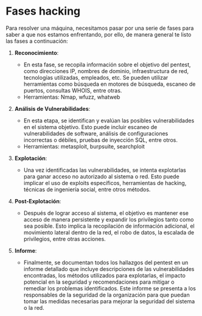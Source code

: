 <h1>Fases hacking</h1>

Para resolver una máquina, necesitamos pasar por una serie de fases para saber a que nos estamos enfrentando, por ello, de manera general te listo las fases a continuación:
1. **Reconocimiento**:
    
    - En esta fase, se recopila información sobre el objetivo del pentest, como direcciones IP, nombres de dominio, infraestructura de red, tecnologías utilizadas, empleados, etc. Se pueden utilizar herramientas como búsqueda en motores de búsqueda, escaneo de puertos, consultas WHOIS, entre otras.
    - Herramientas: Nmap, wfuzz, whatweb
    
1. **Análisis de Vulnerabilidades**:
    
    - En esta etapa, se identifican y evalúan las posibles vulnerabilidades en el sistema objetivo. Esto puede incluir escaneo de vulnerabilidades de software, análisis de configuraciones incorrectas o débiles, pruebas de inyección SQL, entre otros.
    - Herramientas: metasploit, burpsuite, searchploit
    
1. **Explotación**:
    
    - Una vez identificadas las vulnerabilidades, se intenta explotarlas para ganar acceso no autorizado al sistema o red. Esto puede implicar el uso de exploits específicos, herramientas de hacking, técnicas de ingeniería social, entre otros métodos.
4. **Post-Explotación**:
    
    - Después de lograr acceso al sistema, el objetivo es mantener ese acceso de manera persistente y expandir los privilegios tanto como sea posible. Esto implica la recopilación de información adicional, el movimiento lateral dentro de la red, el robo de datos, la escalada de privilegios, entre otras acciones.
5. **Informe**:
    
    - Finalmente, se documentan todos los hallazgos del pentest en un informe detallado que incluye descripciones de las vulnerabilidades encontradas, los métodos utilizados para explotarlas, el impacto potencial en la seguridad y recomendaciones para mitigar o remediar los problemas identificados. Este informe se presenta a los responsables de la seguridad de la organización para que puedan tomar las medidas necesarias para mejorar la seguridad del sistema o la red.